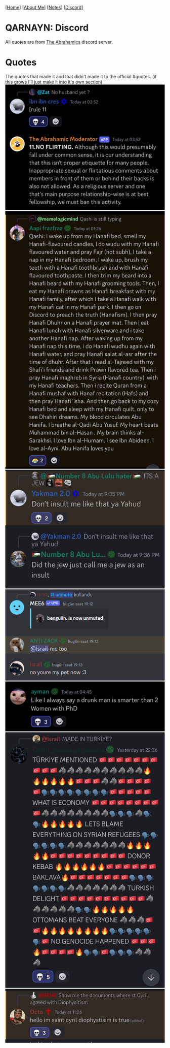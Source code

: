 <link rel="icon" href="favicon.ico">

[[Home](index.md)] [[About Me](ABOUT.md)] [[Notes](NOTES.md)] [[Discord](DISCORD.md)]

# QARNAYN: Discord
All quotes are from [The Abrahamics](https://discord.gg/the-abrahamics-853686659099000873) discord server.  

# Quotes
The quotes that made it and that didn't made it to the official #quotes. (if this grows I'll just make it into it's own section)
![Quote1](/images/quote1.jpg)
![Quote2](/images/quote2.jpg)
![Quote3](/images/quote3.png)
![Quote4](/images/quote4.png)
![Quote5](/images/quote5.jpg)
![Quote6](/images/quote6.jpg)
![Quote7](/images/quote7.jpg)

